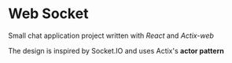 # Web Socket
Small chat application project written with *React* and *Actix-web*

The design is inspired by Socket.IO and uses Actix's **actor pattern**